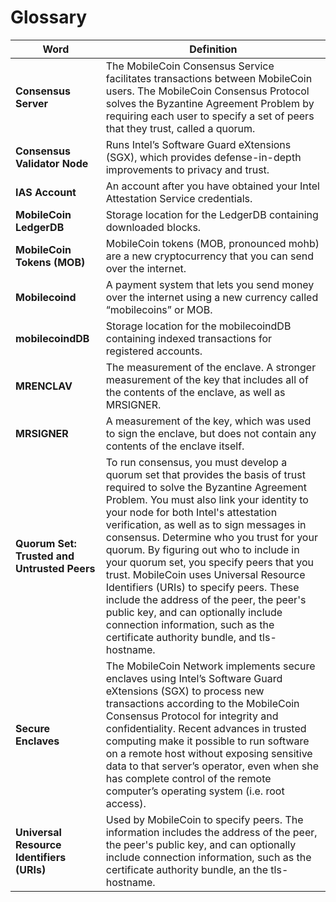 # Glossary

| Word                                        | Definition                                                                                                                                                                                                                                                                                                                                                                                                                                                                                                                                                                                                                                                |
| ------------------------------------------- | --------------------------------------------------------------------------------------------------------------------------------------------------------------------------------------------------------------------------------------------------------------------------------------------------------------------------------------------------------------------------------------------------------------------------------------------------------------------------------------------------------------------------------------------------------------------------------------------------------------------------------------------------------- |
| **Consensus Server**                        | The MobileCoin Consensus Service facilitates transactions between MobileCoin users. The MobileCoin Consensus Protocol solves the Byzantine Agreement Problem by requiring each user to specify a set of peers that they trust, called a quorum.                                                                                                                                                                                                                                                                                                                                                                                                           |
| **Consensus Validator Node**                | Runs Intel’s Software Guard eXtensions (SGX), which provides defense-in-depth improvements to privacy and trust.                                                                                                                                                                                                                                                                                                                                                                                                                                                                                                                                          |
| **IAS Account**                             | An account after you have obtained your Intel Attestation Service credentials.                                                                                                                                                                                                                                                                                                                                                                                                                                                                                                                                                                            |
| **MobileCoin LedgerDB**                     | Storage location for the LedgerDB containing downloaded blocks.                                                                                                                                                                                                                                                                                                                                                                                                                                                                                                                                                                                           |
| **MobileCoin Tokens (MOB)**                 | MobileCoin tokens (MOB, pronounced mohb) are a new cryptocurrency that you can send over the internet.                                                                                                                                                                                                                                                                                                                                                                                                                                                                                                                                                    |
| **Mobilecoind**                             | A payment system that lets you send money over the internet using a new currency called “mobilecoins” or MOB.                                                                                                                                                                                                                                                                                                                                                                                                                                                                                                                                             |
| **mobilecoindDB**                           | Storage location for the mobilecoindDB containing indexed transactions for registered accounts.                                                                                                                                                                                                                                                                                                                                                                                                                                                                                                                                                           |
| **MRENCLAV**                                | The measurement of the enclave. A stronger measurement of the key that includes all of the contents of the enclave, as well as MRSIGNER.                                                                                                                                                                                                                                                                                                                                                                                                                                                                                                                  |
| **MRSIGNER**                                | A measurement of the key, which was used to sign the enclave, but does not contain any contents of the enclave itself.                                                                                                                                                                                                                                                                                                                                                                                                                                                                                                                                    |
| **Quorum Set: Trusted and Untrusted Peers** | To run consensus, you must develop a quorum set that provides the basis of trust required to solve the Byzantine Agreement Problem. You must also link your identity to your node for both Intel's attestation verification, as well as to sign messages in consensus. Determine who you trust for your quorum. By figuring out who to include in your quorum set, you specify peers that you trust. MobileCoin uses Universal Resource Identifiers (URIs) to specify peers. These include the address of the peer, the peer's public key, and can optionally include connection information, such as the certificate authority bundle, and tls-hostname. |
| **Secure Enclaves**                         | The MobileCoin Network implements secure enclaves using Intel’s Software Guard eXtensions (SGX) to process new transactions according to the MobileCoin Consensus Protocol for integrity and confidentiality. Recent advances in trusted computing make it possible to run software on a remote host without exposing sensitive data to that server’s operator, even when she has complete control of the remote computer’s operating system (i.e. root access).                                                                                                                                                                                          |
| **Universal Resource Identifiers (URIs)**   | Used by MobileCoin to specify peers. The information includes the address of the peer, the peer's public key, and can optionally include connection information, such as the certificate authority bundle, an the tls-hostname.                                                                                                                                                                                                                                                                                                                                                                                                                           |

